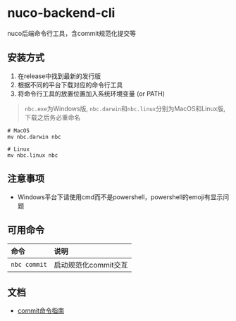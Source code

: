 # nuco-backend-cli

nuco后端命令行工具，含commit规范化提交等

## 安装方式

1. 在release中找到最新的发行版
2. 根据不同的平台下载对应的命令行工具
3. 将命令行工具的放置位置加入系统环境变量 (or PATH)

> `nbc.exe`为Windows版, `nbc.darwin`和`nbc.linux`分别为MacOS和Linux版, 下载之后务必重命名

```shell
# MacOS
mv nbc.darwin nbc

# Linux
mv nbc.linux nbc
```

## 注意事项

- Windows平台下请使用cmd而不是powershell，powershell的emoji有显示问题

## 可用命令

| 命令 | 说明 |
| :--- | :--- |
| `nbc commit` | 启动规范化commit交互 |

## 文档

- [commit命令指南](./docs/commit命令使用指南.md)

